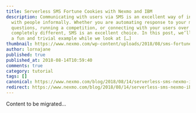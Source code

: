 ```yaml
---
title: Serverless SMS Fortune Cookies with Nexmo and IBM
description: Communicating with users via SMS is an excellent way of interacting
  with people informally. Whether you are automating response to your most-asked
  questions, running a competition, or connecting with your users over something
  completely different, SMS is an excellent choice. In this post, we’ll look at
  a fun and trivial example while we look at […]
thumbnail: https://www.nexmo.com/wp-content/uploads/2018/08/sms-fortune-cookie.png
author: lornajane
published: true
published_at: 2018-08-14T10:59:40
comments: true
category: tutorial
tags: []
canonical: https://www.nexmo.com/blog/2018/08/14/serverless-sms-nexmo-ibm-dr
redirect: https://www.nexmo.com/blog/2018/08/14/serverless-sms-nexmo-ibm-dr
---
```

Content to be migrated...